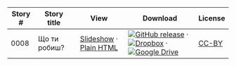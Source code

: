Story # | Story title | View | Download | License
-------- | -----------  |:-------:| ---------------- | -------
0008 | Що ти робиш? | <a href="https://global-asp.github.io/stories/uk/0008_що-ти-робиш_slides.html" target="_blank">Slideshow</a> · [Plain HTML](https://global-asp.github.io/stories/uk/0008_що-ти-робиш.html) | [![GitHub release](https://cloud.githubusercontent.com/assets/9295750/9483128/0e089e5e-4b51-11e5-98ca-6da5cef156a7.png "GitHub release")]() · [![Dropbox](https://cloud.githubusercontent.com/assets/9295750/10150606/3f5ae2dc-65f5-11e5-8f63-841c51cc1cde.png "Dropbox")]() · [![Google Drive](https://cloud.githubusercontent.com/assets/9295750/9473522/1d6fdde4-4b10-11e5-98f5-aa6c6b04a08e.png "Google Drive")]() | [CC-BY](https://creativecommons.org/licenses/by/3.0/)

